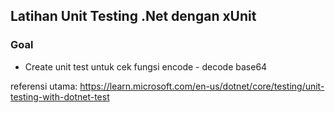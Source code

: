 ## Latihan Unit Testing .Net dengan xUnit

### Goal
* Create unit test untuk cek fungsi encode - decode base64

referensi utama: https://learn.microsoft.com/en-us/dotnet/core/testing/unit-testing-with-dotnet-test
